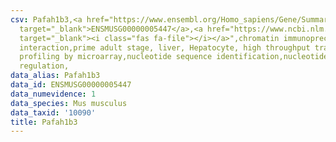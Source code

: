 ```yaml
---
csv: Pafah1b3,<a href="https://www.ensembl.org/Homo_sapiens/Gene/Summary?db=core;g=ENSMUSG00000005447"
  target="_blank">ENSMUSG00000005447</a>,<a href="https://www.ncbi.nlm.nih.gov/pubmed/23834426"
  target="_blank"><i class="fas fa-file"></i></a>",chromatin immunoprecipitation assay,direct
  interaction,prime adult stage, liver, Hepatocyte, high throughput transcription
  profiling by microarray,nucleotide sequence identification,nucleotide sequence identification,transcriptional
  regulation,
data_alias: Pafah1b3
data_id: ENSMUSG00000005447
data_numevidence: 1
data_species: Mus musculus
data_taxid: '10090'
title: Pafah1b3
---
```

